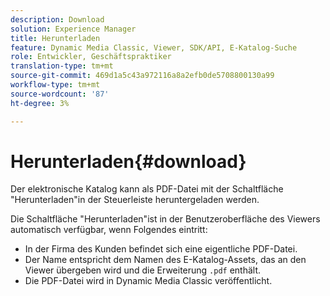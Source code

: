 ```yaml
---
description: Download
solution: Experience Manager
title: Herunterladen
feature: Dynamic Media Classic, Viewer, SDK/API, E-Katalog-Suche
role: Entwickler, Geschäftspraktiker
translation-type: tm+mt
source-git-commit: 469d1a5c43a972116a8a2efb0de5708800130a99
workflow-type: tm+mt
source-wordcount: '87'
ht-degree: 3%

---
```



# Herunterladen{#download}

Der elektronische Katalog kann als PDF-Datei mit der Schaltfläche &quot;Herunterladen&quot;in der Steuerleiste heruntergeladen werden.

Die Schaltfläche &quot;Herunterladen&quot;ist in der Benutzeroberfläche des Viewers automatisch verfügbar, wenn Folgendes eintritt:

* In der Firma des Kunden befindet sich eine eigentliche PDF-Datei.
* Der Name entspricht dem Namen des E-Katalog-Assets, das an den Viewer übergeben wird und die Erweiterung `.pdf` enthält.
* Die PDF-Datei wird in Dynamic Media Classic veröffentlicht.

